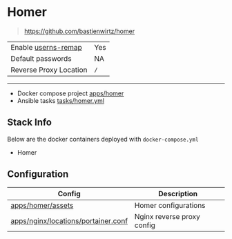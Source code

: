 # Homer
> https://github.com/bastienwirtz/homer

| | |
| ---------------------------------------------------------------------------- | -------------------------- |
| Enable [userns-remap](https://docs.docker.com/engine/security/userns-remap/) | Yes           |
| Default passwords                                                             | NA |
| Reverse Proxy Location | `/` |

***

* Docker compose project [apps/homer](https://github.com/veerendra2/raspberrypi-homeserver/tree/main/apps/homer)
* Ansible tasks [tasks/homer.yml](https://github.com/veerendra2/raspberrypi-homeserver/blob/main/tasks/homer.yml)

## Stack Info
Below are the docker containers deployed with `docker-compose.yml`
* Homer

## Configuration
| Config | Description |
| ------ | ----------- |
| [apps/homer/assets](https://github.com/veerendra2/raspberrypi-homeserver/tree/main/apps/homer/assets) | Homer configurations |
| [apps/nginx/locations/portainer.conf](https://github.com/veerendra2/raspberrypi-homeserver/blob/main/apps/nginx/locations/portainer.conf) | Nginx reverse proxy config |
